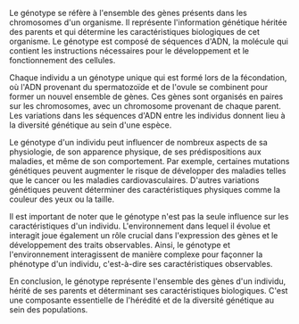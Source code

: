 Le génotype se réfère à l'ensemble des gènes présents dans les chromosomes d'un organisme. Il représente l'information génétique héritée des parents et qui détermine les caractéristiques biologiques de cet organisme. Le génotype est composé de séquences d'ADN, la molécule qui contient les instructions nécessaires pour le développement et le fonctionnement des cellules.

Chaque individu a un génotype unique qui est formé lors de la fécondation, où l'ADN provenant du spermatozoïde et de l'ovule se combinent pour former un nouvel ensemble de gènes. Ces gènes sont organisés en paires sur les chromosomes, avec un chromosome provenant de chaque parent. Les variations dans les séquences d'ADN entre les individus donnent lieu à la diversité génétique au sein d'une espèce.

Le génotype d'un individu peut influencer de nombreux aspects de sa physiologie, de son apparence physique, de ses prédispositions aux maladies, et même de son comportement. Par exemple, certaines mutations génétiques peuvent augmenter le risque de développer des maladies telles que le cancer ou les maladies cardiovasculaires. D'autres variations génétiques peuvent déterminer des caractéristiques physiques comme la couleur des yeux ou la taille.

Il est important de noter que le génotype n'est pas la seule influence sur les caractéristiques d'un individu. L'environnement dans lequel il évolue et interagit joue également un rôle crucial dans l'expression des gènes et le développement des traits observables. Ainsi, le génotype et l'environnement interagissent de manière complexe pour façonner la phénotype d'un individu, c'est-à-dire ses caractéristiques observables.

En conclusion, le génotype représente l'ensemble des gènes d'un individu, hérité de ses parents et déterminant ses caractéristiques biologiques. C'est une composante essentielle de l'hérédité et de la diversité génétique au sein des populations.